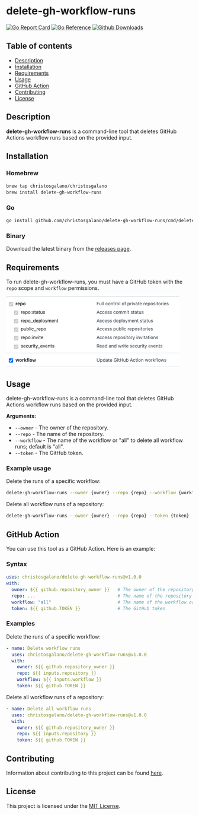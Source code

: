 # delete-gh-workflow-runs

[![Go Report Card](https://goreportcard.com/badge/github.com/christosgalano/delete-gh-workflow-runs)](https://goreportcard.com/report/github.com/christosgalano/delete-gh-workflow-runs)
[![Go Reference](https://pkg.go.dev/badge/github.com/christosgalano/delete-gh-workflow-runs.svg)](https://pkg.go.dev/github.com/christosgalano/delete-gh-workflow-runs)
[![Github Downloads](https://img.shields.io/github/downloads/christosgalano/delete-gh-workflow-runs/total.svg)](https://github.com/christosgalano/delete-gh-workflow-runs/releases)

## Table of contents

- [Description](#description)
- [Installation](#installation)
- [Requirements](#requirements)
- [Usage](#usage)
- [GitHub Action](#github-action)
- [Contributing](#contributing)
- [License](#license)

## Description

**delete-gh-workflow-runs** is a command-line tool that deletes GitHub Actions workflow runs based on the provided input.

## Installation

### Homebrew

```bash
brew tap christosgalano/christosgalano
brew install delete-gh-workflow-runs
```

### Go

```bash
go install github.com/christosgalano/delete-gh-workflow-runs/cmd/delete-gh-workflow-runs@latest
```

### Binary

Download the latest binary from the [releases page](https://github.com/christosgalano/delete-gh-workflow-runs/releases/latest).

## Requirements

To run delete-gh-workflow-runs, you must have a GitHub token with the `repo` scope and `workflow` permissions.

![Permissions](assets/images/permissions.png)

## Usage

delete-gh-workflow-runs is a command-line tool that deletes GitHub Actions workflow runs based on the provided input.

**Arguments:**

- `--owner` - The owner of the repository.
- `--repo` - The name of the repository.
- `--workflow` - The name of the workflow or "all" to delete all workflow runs; default is "all".
- `--token` - The GitHub token.

### Example usage

Delete the runs of a specific workflow:

```bash
delete-gh-workflow-runs --owner {owner} --repo {repo} --workflow {workflow} --token {token}
```

Delete all workflow runs of a repository:

```bash
delete-gh-workflow-runs --owner {owner} --repo {repo} --token {token}
```

## GitHub Action

You can use this tool as a GitHub Action. Here is an example:

### Syntax

```yaml
uses: christosgalano/delete-gh-workflow-runs@v1.0.0
with:
  owner: ${{ github.repository_owner }}   # The owner of the repository
  repo: ...                               # The name of the repository
  workflow: "all"                         # The name of the workflow or "all" to delete all workflow runs
  token: ${{ github.TOKEN }}              # The GitHub token
```

### Examples

Delete the runs of a specific workflow:

```yaml
- name: Delete workflow runs
  uses: christosgalano/delete-gh-workflow-runs@v1.0.0
  with:
    owner: ${{ github.repository_owner }}
    repo: ${{ inputs.repository }}
    workflow: ${{ inputs.workflow }}
    token: ${{ github.TOKEN }}
```

Delete all workflow runs of a repository:

```yaml
- name: Delete all workflow runs
  uses: christosgalano/delete-gh-workflow-runs@v1.0.0
  with:
    owner: ${{ github.repository_owner }}
    repo: ${{ inputs.repository }}
    token: ${{ github.TOKEN }}
```

## Contributing

Information about contributing to this project can be found [here](CONTRIBUTING.md).

## License

This project is licensed under the [MIT License](LICENSE).
